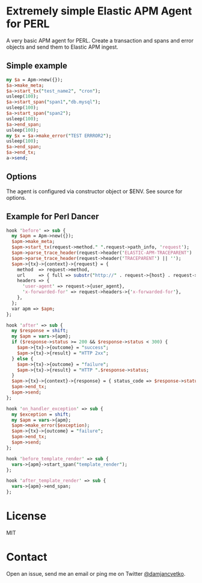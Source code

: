 # Extremely simple Elastic APM Agent for PERL

A very basic APM agent for PERL. Create a transaction and spans and error objects and send them to Elastic APM ingest.

## Simple example

```perl
my $a = Apm->new({});
$a->make_meta;
$a->start_tx("test_name2", "cron");
usleep(100);
$a->start_span("span1","db.mysql");
usleep(100);
$a->start_span("span2");
usleep(100);
$a->end_span;
usleep(100);
my $x = $a->make_error("TEST ERRROR2");
usleep(100);
$a->end_span;
$a->end_tx;
a->send;
```

## Options

The agent is configured via constructor object or $ENV. See source for options.

## Example for Perl Dancer

```perl
hook 'before' => sub {
  my $apm = Apm->new({});
  $apm->make_meta;
  $apm->start_tx(request->method." ".request->path_info, 'request');
  $apm->parse_trace_header(request->header('ELASTIC-APM-TRACEPARENT') || '');
  $apm->parse_trace_header(request->header('TRACEPARENT') || '');
  $apm->{tx}->{context}->{request} = {
    method  => request->method,
    url     => { full => substr("http://" . request->{host} . request->{env}->{REQUEST_URI}, 0, 1024), },
    headers => {
      'user-agent' => request->{user_agent},
      'x-forwarded-for' => request->headers->{'x-forwarded-for'},
    },
  };
  var apm => $apm;
};

hook 'after' => sub {
  my $response = shift;
  my $apm = vars->{apm};
  if ($response->status >= 200 && $response->status < 300) {
    $apm->{tx}->{outcome} = "success";
    $apm->{tx}->{result} = "HTTP 2xx";
  } else {
    $apm->{tx}->{outcome} = "failure";
    $apm->{tx}->{result} = "HTTP ".$response->status;
  }
  $apm->{tx}->{context}->{response} = { status_code => $response->status };
  $apm->end_tx;
  $apm->send;
};

hook 'on_handler_exception' => sub {
  my $exception = shift;
  my $apm = vars->{apm};
  $apm->make_error($exception);
  $apm->{tx}->{outcome} = "failure";
  $apm->end_tx;
  $apm->send;
};

hook 'before_template_render' => sub {
  vars->{apm}->start_span("template_render");
};

hook 'after_template_render' => sub {
  vars->{apm}->end_span;
};
```

# License

MIT

# Contact

Open an issue, send me an email or ping me on Twitter [@damjancvetko](https://twitter.com/damjancvetko).
